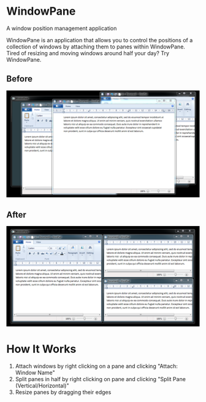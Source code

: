 # WindowPane
A window position management application

WindowPane is an application that allows you to control the positions of a collection of windows by attaching them to panes within WindowPane. Tired of resizing and moving windows around half your day? Try WindowPane.

## Before
![Before](/images/before.png)

## After
![After](/images/after.png)

# How It Works
1. Attach windows by right clicking on a pane and clicking "Attach: Window Name"
2. Split panes in half by right clicking on pane and clicking "Split Pane (Vertical/Horizontal)"
3. Resize panes by dragging their edges
